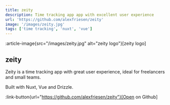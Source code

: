 ```yaml
---
title: zeity
description: Time tracking app app with excellent user experience
url: 'https://github.com/alexfriesen/zeity'
image: '/images/zeity.jpg'
tags: ['time tracking', 'nuxt', 'vue']
---
```


:article-image{src="/images/zeity.jpg" alt="zeity logo"}[zeity logo]

## zeity

Zeity is a time tracking app with great user experience, ideal for freelancers and small teams.

Built with Nuxt, Vue and Drizzle.

:link-button{url="https://github.com/alexfriesen/zeity"}[Open on Github]

